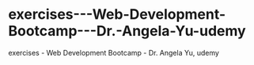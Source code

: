 # exercises---Web-Development-Bootcamp---Dr.-Angela-Yu-udemy
exercises - Web Development Bootcamp - Dr. Angela Yu, udemy
